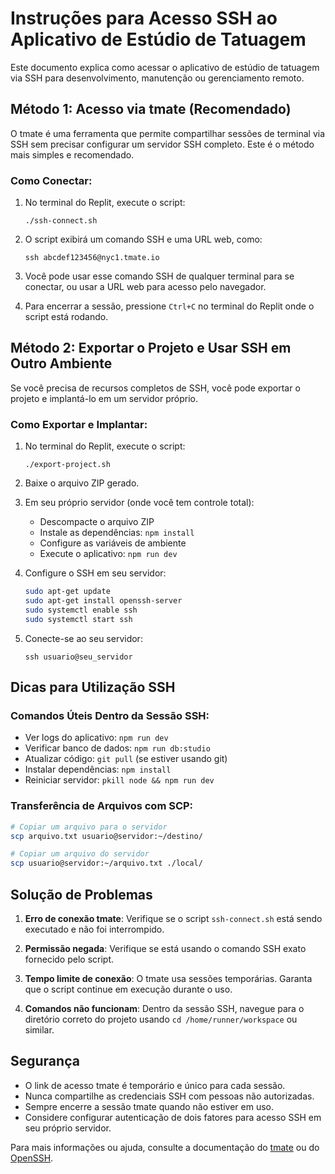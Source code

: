 # Instruções para Acesso SSH ao Aplicativo de Estúdio de Tatuagem

Este documento explica como acessar o aplicativo de estúdio de tatuagem via SSH para desenvolvimento, manutenção ou gerenciamento remoto.

## Método 1: Acesso via tmate (Recomendado)

O tmate é uma ferramenta que permite compartilhar sessões de terminal via SSH sem precisar configurar um servidor SSH completo. Este é o método mais simples e recomendado.

### Como Conectar:

1. No terminal do Replit, execute o script:
   ```
   ./ssh-connect.sh
   ```

2. O script exibirá um comando SSH e uma URL web, como:
   ```
   ssh abcdef123456@nyc1.tmate.io
   ```

3. Você pode usar esse comando SSH de qualquer terminal para se conectar, ou usar a URL web para acesso pelo navegador.

4. Para encerrar a sessão, pressione `Ctrl+C` no terminal do Replit onde o script está rodando.

## Método 2: Exportar o Projeto e Usar SSH em Outro Ambiente

Se você precisa de recursos completos de SSH, você pode exportar o projeto e implantá-lo em um servidor próprio.

### Como Exportar e Implantar:

1. No terminal do Replit, execute o script:
   ```
   ./export-project.sh
   ```

2. Baixe o arquivo ZIP gerado.

3. Em seu próprio servidor (onde você tem controle total):
   - Descompacte o arquivo ZIP
   - Instale as dependências: `npm install`
   - Configure as variáveis de ambiente
   - Execute o aplicativo: `npm run dev`

4. Configure o SSH em seu servidor:
   ```bash
   sudo apt-get update
   sudo apt-get install openssh-server
   sudo systemctl enable ssh
   sudo systemctl start ssh
   ```

5. Conecte-se ao seu servidor:
   ```
   ssh usuario@seu_servidor
   ```

## Dicas para Utilização SSH

### Comandos Úteis Dentro da Sessão SSH:

- Ver logs do aplicativo: `npm run dev`
- Verificar banco de dados: `npm run db:studio`
- Atualizar código: `git pull` (se estiver usando git)
- Instalar dependências: `npm install`
- Reiniciar servidor: `pkill node && npm run dev`

### Transferência de Arquivos com SCP:

```bash
# Copiar um arquivo para o servidor
scp arquivo.txt usuario@servidor:~/destino/

# Copiar um arquivo do servidor
scp usuario@servidor:~/arquivo.txt ./local/
```

## Solução de Problemas

1. **Erro de conexão tmate**: Verifique se o script `ssh-connect.sh` está sendo executado e não foi interrompido.

2. **Permissão negada**: Verifique se está usando o comando SSH exato fornecido pelo script.

3. **Tempo limite de conexão**: O tmate usa sessões temporárias. Garanta que o script continue em execução durante o uso.

4. **Comandos não funcionam**: Dentro da sessão SSH, navegue para o diretório correto do projeto usando `cd /home/runner/workspace` ou similar.

## Segurança

- O link de acesso tmate é temporário e único para cada sessão.
- Nunca compartilhe as credenciais SSH com pessoas não autorizadas.
- Sempre encerre a sessão tmate quando não estiver em uso.
- Considere configurar autenticação de dois fatores para acesso SSH em seu próprio servidor.

Para mais informações ou ajuda, consulte a documentação do [tmate](https://tmate.io/) ou do [OpenSSH](https://www.openssh.com/).